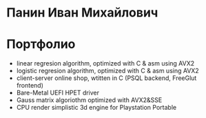 # Панин Иван Михайлович
# Портфолио

- linear regresion algorithm, optimized with C & asm using AVX2
- logistic regresion algorithm, optimized with C & asm using AVX2
- client-server online shop, wtitten in C (PSQL backend, FreeGlut frontend)
- Bare-Metal UEFI HPET driver
- Gauss matrix algoriothm optimized with AVX2&SSE
- CPU render simplistic 3d engine for Playstation Portable
